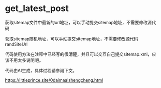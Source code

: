 # get_latest_post
获取sitemap文件中最新的url地址，可以手动提交sitemap地址，不需要修改源代码

获取sitemap随机地址，可以手动提交sitemap地址，不需要修改源代码randSiteUrl

代码使用方法在注释中已经写的很清楚，并且可以交互自己提交sitemap.xml，应该不用太多说明吧。

代码由AI生成，具体过程请参阅下文。

 https://littleprince.site/0daimaaishengcheng.html
